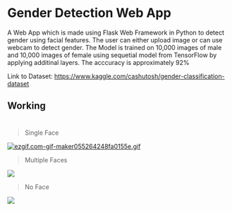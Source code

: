 # Gender Detection Web App
 A Web App which is made using Flask Web Framework in Python to detect gender using facial features. 
 The user can either upload image or can use webcam to detect gender. The Model is trained on 10,000 images of male and 10,000 images of female using sequetial model from TensorFlow by applying additinal layers. 
 The acccuracy is approximately 92%

 Link to Dataset: https://www.kaggle.com/cashutosh/gender-classification-dataset
## Working
#
> Single Face

[![ezgif.com-gif-maker055264248fa0155e.gif](https://s9.gifyu.com/images/ezgif.com-gif-maker055264248fa0155e.gif)](https://gifyu.com/image/GJsk)
> Multiple Faces

![](https://thumbs.gfycat.com/TiredPastBubblefish-size_restricted.gif)
> No Face

![](https://thumbs.gfycat.com/TalkativeFalseCockatiel-size_restricted.gif)
